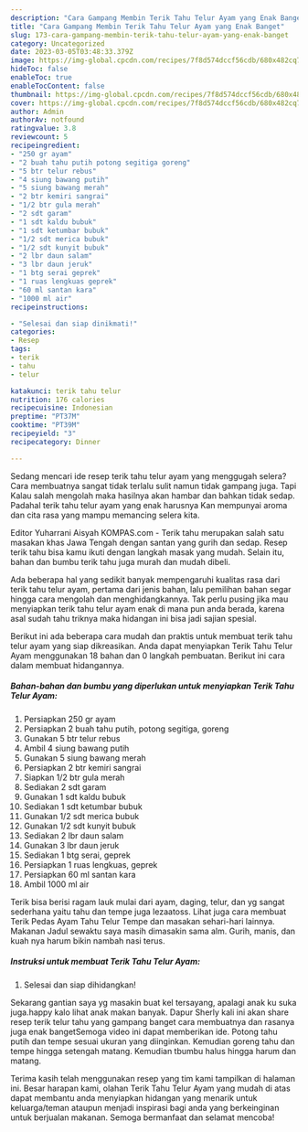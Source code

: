 ```yaml
---
description: "Cara Gampang Membin Terik Tahu Telur Ayam yang Enak Banget"
title: "Cara Gampang Membin Terik Tahu Telur Ayam yang Enak Banget"
slug: 173-cara-gampang-membin-terik-tahu-telur-ayam-yang-enak-banget
category: Uncategorized
date: 2023-03-05T03:48:33.379Z
image: https://img-global.cpcdn.com/recipes/7f8d574dccf56cdb/680x482cq70/terik-tahu-telur-ayam-foto-resep-utama.jpg
hideToc: false
enableToc: true
enableTocContent: false
thumbnail: https://img-global.cpcdn.com/recipes/7f8d574dccf56cdb/680x482cq70/terik-tahu-telur-ayam-foto-resep-utama.jpg
cover: https://img-global.cpcdn.com/recipes/7f8d574dccf56cdb/680x482cq70/terik-tahu-telur-ayam-foto-resep-utama.jpg
author: Admin
authorAv: notfound
ratingvalue: 3.8
reviewcount: 5
recipeingredient:
- "250 gr ayam"
- "2 buah tahu putih potong segitiga goreng"
- "5 btr telur rebus"
- "4 siung bawang putih"
- "5 siung bawang merah"
- "2 btr kemiri sangrai"
- "1/2 btr gula merah"
- "2 sdt garam"
- "1 sdt kaldu bubuk"
- "1 sdt ketumbar bubuk"
- "1/2 sdt merica bubuk"
- "1/2 sdt kunyit bubuk"
- "2 lbr daun salam"
- "3 lbr daun jeruk"
- "1 btg serai geprek"
- "1 ruas lengkuas geprek"
- "60 ml santan kara"
- "1000 ml air"
recipeinstructions:

- "Selesai dan siap dinikmati!"
categories:
- Resep
tags:
- terik
- tahu
- telur

katakunci: terik tahu telur 
nutrition: 176 calories
recipecuisine: Indonesian
preptime: "PT37M"
cooktime: "PT39M"
recipeyield: "3"
recipecategory: Dinner

---
```



Sedang mencari ide resep terik tahu telur ayam yang menggugah selera? Cara membuatnya sangat tidak terlalu sulit namun tidak gampang juga. Tapi Kalau salah mengolah maka hasilnya akan hambar dan bahkan tidak sedap. Padahal terik tahu telur ayam yang enak harusnya Kan mempunyai aroma dan cita rasa yang mampu memancing selera kita.


Editor Yuharrani Aisyah KOMPAS.com - Terik tahu merupakan salah satu masakan khas Jawa Tengah dengan santan yang gurih dan sedap. Resep terik tahu bisa kamu ikuti dengan langkah masak yang mudah. Selain itu, bahan dan bumbu terik tahu juga murah dan mudah dibeli.

Ada beberapa hal yang sedikit banyak mempengaruhi kualitas rasa dari terik tahu telur ayam, pertama dari jenis bahan, lalu pemilihan bahan segar hingga cara mengolah dan menghidangkannya. Tak perlu pusing jika mau menyiapkan terik tahu telur ayam enak di mana pun anda berada, karena asal sudah tahu triknya maka hidangan ini bisa jadi sajian spesial.


Berikut ini ada beberapa cara mudah dan praktis untuk membuat terik tahu telur ayam yang siap dikreasikan. Anda dapat menyiapkan Terik Tahu Telur Ayam menggunakan 18 bahan dan 0 langkah pembuatan. Berikut ini cara dalam membuat hidangannya.

<!--inarticleads1-->

##### Bahan-bahan dan bumbu yang diperlukan untuk menyiapkan Terik Tahu Telur Ayam:

1. Persiapkan 250 gr ayam
1. Persiapkan 2 buah tahu putih, potong segitiga, goreng
1. Gunakan 5 btr telur rebus
1. Ambil 4 siung bawang putih
1. Gunakan 5 siung bawang merah
1. Persiapkan 2 btr kemiri sangrai
1. Siapkan 1/2 btr gula merah
1. Sediakan 2 sdt garam
1. Gunakan 1 sdt kaldu bubuk
1. Sediakan 1 sdt ketumbar bubuk
1. Gunakan 1/2 sdt merica bubuk
1. Gunakan 1/2 sdt kunyit bubuk
1. Sediakan 2 lbr daun salam
1. Gunakan 3 lbr daun jeruk
1. Sediakan 1 btg serai, geprek
1. Persiapkan 1 ruas lengkuas, geprek
1. Persiapkan 60 ml santan kara
1. Ambil 1000 ml air


Terik bisa berisi ragam lauk mulai dari ayam, daging, telur, dan yg sangat sederhana yaitu tahu dan tempe juga lezaatoss. Lihat juga cara membuat Terik Pedas Ayam Tahu Telur Tempe dan masakan sehari-hari lainnya. Makanan Jadul sewaktu saya masih dimasakin sama alm. Gurih, manis, dan kuah nya harum bikin nambah nasi terus. 

<!--inarticleads2-->

##### Instruksi untuk membuat Terik Tahu Telur Ayam:


1. Selesai dan siap dihidangkan!

Sekarang gantian saya yg masakin buat kel tersayang, apalagi anak ku suka juga.happy kalo lihat anak makan banyak. Dapur Sherly kali ini akan share resep terik telur tahu yang gampang banget cara membuatnya dan rasanya juga enak bangetSemoga video ini dapat memberikan ide. Potong tahu putih dan tempe sesuai ukuran yang diinginkan. Kemudian goreng tahu dan tempe hingga setengah matang. Kemudian tbumbu halus hingga harum dan matang. 

Terima kasih telah menggunakan resep yang tim kami tampilkan di halaman ini. Besar harapan kami, olahan Terik Tahu Telur Ayam yang mudah di atas dapat membantu anda menyiapkan hidangan yang menarik untuk keluarga/teman ataupun menjadi inspirasi bagi anda yang berkeinginan untuk berjualan makanan. Semoga bermanfaat dan selamat mencoba!
